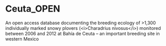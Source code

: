 # Ceuta_OPEN
An open access database documenting the breeding ecology of >1,300 individually marked snowy plovers (&lt;i>Charadrius nivosus&lt;/i>) monitored between 2006 and 2012 at Bahía de Ceuta – an important breeding site in western Mexico
